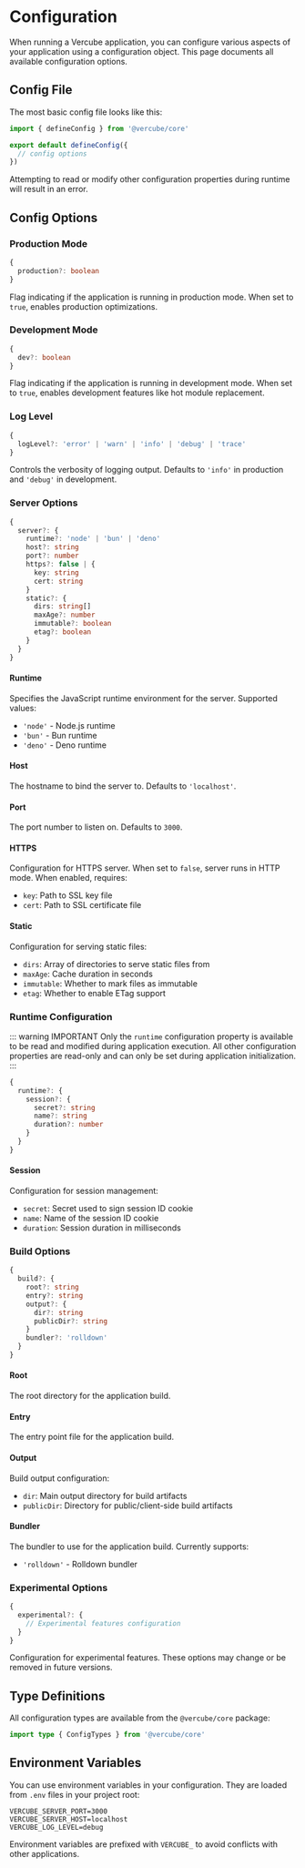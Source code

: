# Configuration

When running a Vercube application, you can configure various aspects of your application using a configuration object. This page documents all available configuration options.

## Config File

The most basic config file looks like this:

```ts
import { defineConfig } from '@vercube/core'

export default defineConfig({
  // config options
})
```

Attempting to read or modify other configuration properties during runtime will result in an error.

## Config Options

### Production Mode

```ts
{
  production?: boolean
}
```

Flag indicating if the application is running in production mode. When set to `true`, enables production optimizations.

### Development Mode

```ts
{
  dev?: boolean
}
```

Flag indicating if the application is running in development mode. When set to `true`, enables development features like hot module replacement.

### Log Level

```ts
{
  logLevel?: 'error' | 'warn' | 'info' | 'debug' | 'trace'
}
```

Controls the verbosity of logging output. Defaults to `'info'` in production and `'debug'` in development.

### Server Options

```ts
{
  server?: {
    runtime?: 'node' | 'bun' | 'deno'
    host?: string
    port?: number
    https?: false | {
      key: string
      cert: string
    }
    static?: {
      dirs: string[]
      maxAge?: number
      immutable?: boolean
      etag?: boolean
    }
  }
}
```

#### Runtime

Specifies the JavaScript runtime environment for the server. Supported values:
- `'node'` - Node.js runtime
- `'bun'` - Bun runtime
- `'deno'` - Deno runtime

#### Host

The hostname to bind the server to. Defaults to `'localhost'`.

#### Port

The port number to listen on. Defaults to `3000`.

#### HTTPS

Configuration for HTTPS server. When set to `false`, server runs in HTTP mode. When enabled, requires:
- `key`: Path to SSL key file
- `cert`: Path to SSL certificate file

#### Static

Configuration for serving static files:
- `dirs`: Array of directories to serve static files from
- `maxAge`: Cache duration in seconds
- `immutable`: Whether to mark files as immutable
- `etag`: Whether to enable ETag support

### Runtime Configuration
::: warning IMPORTANT
Only the `runtime` configuration property is available to be read and modified during application execution. All other configuration properties are read-only and can only be set during application initialization.
:::

```ts
{
  runtime?: {
    session?: {
      secret?: string
      name?: string
      duration?: number
    }
  }
}
```

#### Session

Configuration for session management:
- `secret`: Secret used to sign session ID cookie
- `name`: Name of the session ID cookie
- `duration`: Session duration in milliseconds

### Build Options

```ts
{
  build?: {
    root?: string
    entry?: string
    output?: {
      dir?: string
      publicDir?: string
    }
    bundler?: 'rolldown'
  }
}
```

#### Root

The root directory for the application build.

#### Entry

The entry point file for the application build.

#### Output

Build output configuration:
- `dir`: Main output directory for build artifacts
- `publicDir`: Directory for public/client-side build artifacts

#### Bundler

The bundler to use for the application build. Currently supports:
- `'rolldown'` - Rolldown bundler

### Experimental Options

```ts
{
  experimental?: {
    // Experimental features configuration
  }
}
```

Configuration for experimental features. These options may change or be removed in future versions.

## Type Definitions

All configuration types are available from the `@vercube/core` package:

```ts
import type { ConfigTypes } from '@vercube/core'
```

## Environment Variables

You can use environment variables in your configuration. They are loaded from `.env` files in your project root:

```env
VERCUBE_SERVER_PORT=3000
VERCUBE_SERVER_HOST=localhost
VERCUBE_LOG_LEVEL=debug
```

Environment variables are prefixed with `VERCUBE_` to avoid conflicts with other applications.

